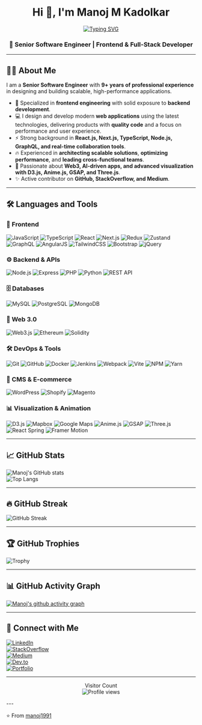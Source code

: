 <h1 align="center">Hi 👋, I'm Manoj M Kadolkar</h1>

<!-- Typing SVG -->
<p align="center">
  <a href="https://github.com/manoj1991">
    <img src="https://readme-typing-svg.demolab.com?font=Fira+Code&size=24&pause=1000&color=F700FF&center=true&vCenter=true&width=600&lines=Senior+Software+Engineer;Full+Stack+Developer;React+%7C+Next.js+%7C+Node.js;Web3+%7C+Blockchain+%7C+GraphQL;9%2B%20Years%20Experience%20in%20Software%20Engineering" alt="Typing SVG" />

  </a>
</p>

<h3 align="center">🚀 Senior Software Engineer | Frontend & Full-Stack Developer</h3>

---

## 🧑‍💻 About Me
I am a **Senior Software Engineer** with **9+ years of professional experience** in designing and building scalable, high-performance applications.  
- 🌟 Specialized in **frontend engineering** with solid exposure to **backend development**.  
- 💻 I design and develop modern **web applications** using the latest technologies, delivering products with **quality code** and a focus on performance and user experience.  
- ⚡ Strong background in **React.js, Next.js, TypeScript, Node.js, GraphQL, and real-time collaboration tools**.  
- 🔥 Experienced in **architecting scalable solutions**, **optimizing performance**, and **leading cross-functional teams**.  
- 🎯 Passionate about **Web3, AI-driven apps, and advanced visualization with D3.js, Anime.js, GSAP, and Three.js**.  
- ✨ Active contributor on **GitHub, StackOverflow, and Medium**.  

---

## 🛠 Languages and Tools

### 🌟 Frontend
![JavaScript](https://img.shields.io/badge/JavaScript-F7DF1E?logo=javascript&logoColor=black)
![TypeScript](https://img.shields.io/badge/TypeScript-3178C6?logo=typescript&logoColor=white)
![React](https://img.shields.io/badge/React-61DAFB?logo=react&logoColor=black)
![Next.js](https://img.shields.io/badge/Next.js-000000?logo=next.js&logoColor=white)
![Redux](https://img.shields.io/badge/Redux-764ABC?logo=redux&logoColor=white)
![Zustand](https://img.shields.io/badge/Zustand-443E38?logo=react&logoColor=white)
![GraphQL](https://img.shields.io/badge/GraphQL-E10098?logo=graphql&logoColor=white)
![AngularJS](https://img.shields.io/badge/AngularJS-E23237?logo=angularjs&logoColor=white)
![TailwindCSS](https://img.shields.io/badge/Tailwind_CSS-38B2AC?logo=tailwind-css&logoColor=white)
![Bootstrap](https://img.shields.io/badge/Bootstrap-7952B3?logo=bootstrap&logoColor=white)
![jQuery](https://img.shields.io/badge/jQuery-0769AD?logo=jquery&logoColor=white)

### ⚙️ Backend & APIs
![Node.js](https://img.shields.io/badge/Node.js-339933?logo=node.js&logoColor=white)
![Express](https://img.shields.io/badge/Express-000000?logo=express&logoColor=white)
![PHP](https://img.shields.io/badge/PHP-777BB4?logo=php&logoColor=white)
![Python](https://img.shields.io/badge/Python-3776AB?logo=python&logoColor=white)
![REST API](https://img.shields.io/badge/REST-02569B?logo=rest&logoColor=white)

### 🗄 Databases
![MySQL](https://img.shields.io/badge/MySQL-4479A1?logo=mysql&logoColor=white)
![PostgreSQL](https://img.shields.io/badge/PostgreSQL-4169E1?logo=postgresql&logoColor=white)
![MongoDB](https://img.shields.io/badge/MongoDB-47A248?logo=mongodb&logoColor=white)

### 🔗 Web 3.0
![Web3.js](https://img.shields.io/badge/Web3.js-F16822?logo=web3.js&logoColor=white)
![Ethereum](https://img.shields.io/badge/Ethereum-3C3C3D?logo=ethereum&logoColor=white)
![Solidity](https://img.shields.io/badge/Solidity-363636?logo=solidity&logoColor=white)

### 🛠 DevOps & Tools
![Git](https://img.shields.io/badge/Git-F05032?logo=git&logoColor=white)
![GitHub](https://img.shields.io/badge/GitHub-181717?logo=github&logoColor=white)
![Docker](https://img.shields.io/badge/Docker-2496ED?logo=docker&logoColor=white)
![Jenkins](https://img.shields.io/badge/Jenkins-D24939?logo=jenkins&logoColor=white)
![Webpack](https://img.shields.io/badge/Webpack-8DD6F9?logo=webpack&logoColor=black)
![Vite](https://img.shields.io/badge/Vite-646CFF?logo=vite&logoColor=white)
![NPM](https://img.shields.io/badge/NPM-CB3837?logo=npm&logoColor=white)
![Yarn](https://img.shields.io/badge/Yarn-2C8EBB?logo=yarn&logoColor=white)

### 🎨 CMS & E-commerce
![WordPress](https://img.shields.io/badge/WordPress-21759B?logo=wordpress&logoColor=white)
![Shopify](https://img.shields.io/badge/Shopify-7AB55C?logo=shopify&logoColor=white)
![Magento](https://img.shields.io/badge/Magento-EE672F?logo=magento&logoColor=white)

### 📊 Visualization & Animation
![D3.js](https://img.shields.io/badge/D3.js-F9A03C?logo=d3.js&logoColor=white)
![Mapbox](https://img.shields.io/badge/Mapbox-000000?logo=mapbox&logoColor=white)
![Google Maps](https://img.shields.io/badge/Google%20Maps-4285F4?logo=googlemaps&logoColor=white)
![Anime.js](https://img.shields.io/badge/Anime.js-FF355E?logo=javascript&logoColor=white)
![GSAP](https://img.shields.io/badge/GSAP-88CE02?logo=greensock&logoColor=white)
![Three.js](https://img.shields.io/badge/Three.js-000000?logo=three.js&logoColor=white)
![React Spring](https://img.shields.io/badge/React_Spring-61DAFB?logo=react&logoColor=black)
![Framer Motion](https://img.shields.io/badge/Framer_Motion-0055FF?logo=framer&logoColor=white)

---

## 📈 GitHub Stats

![Manoj's GitHub stats](https://github-readme-stats.vercel.app/api?username=manoj1991&show_icons=true&theme=radical)  
![Top Langs](https://github-readme-stats.vercel.app/api/top-langs/?username=manoj1991&layout=compact&theme=radical)  

---

## 🔥 GitHub Streak
![GitHub Streak](https://streak-stats.demolab.com?user=manoj1991&theme=radical&hide_border=true)

---

## 🏆 GitHub Trophies
![Trophy](https://github-profile-trophy.vercel.app/?username=manoj1991&theme=radical&no-frame=true&margin-w=15)

---

## 📊 GitHub Activity Graph
[![Manoj's github activity graph](https://github-readme-activity-graph.vercel.app/graph?username=manoj1991&theme=react-dark)](https://github.com/ashutosh00710/github-readme-activity-graph)

---

## 🔗 Connect with Me
[![LinkedIn](https://img.shields.io/badge/LinkedIn-0A66C2?logo=linkedin&logoColor=white)](https://linkedin.com/in/manoj-kadolkar)  
[![StackOverflow](https://img.shields.io/badge/StackOverflow-F58025?logo=stackoverflow&logoColor=white)](https://stackoverflow.com/users/5312898/manoj-kadolkar)  
[![Medium](https://img.shields.io/badge/Medium-000000?logo=medium&logoColor=white)](https://medium.com/@im_manoj406)  
[![Dev.to](https://img.shields.io/badge/Dev.to-0A0A0A?logo=dev.to&logoColor=white)](https://dev.to/manoj_kadolkar)  
[![Portfolio](https://img.shields.io/badge/Portfolio-000000?logo=vercel&logoColor=white)](https://www.manoj1991.com)  

---

<p align="center">
  Visitor Count<br>
  <img src="https://komarev.com/ghpvc/?username=manoj1991&label=Visitors&color=ff69b4&style=for-the-badge" alt="Profile views" />
</p>
---

⭐️ From [manoj1991](https://github.com/manoj1991)
